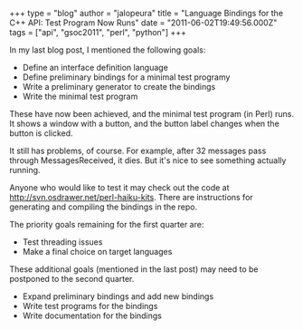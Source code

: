 +++
type = "blog"
author = "jalopeura"
title = "Language Bindings for the C++ API: Test Program Now Runs"
date = "2011-06-02T19:49:56.000Z"
tags = ["api", "gsoc2011", "perl", "python"]
+++

In my last blog post, I mentioned the following goals:

- Define an interface definition language
- Define preliminary bindings for a minimal test programy
- Write a preliminary generator to create the bindings
- Write the minimal test program

These have now been achieved, and the minimal test program (in Perl) runs. It shows a window with a button, and the button label changes when the button is clicked.

It still has problems, of course. For example, after 32 messages pass through MessagesReceived, it dies. But it's nice to see something actually running.

Anyone who would like to test it may check out the code at <a href="http://svn.osdrawer.net/perl-haiku-kits">http://svn.osdrawer.net/perl-haiku-kits</a>. There are instructions for generating and compiling the bindings in the repo.

The priority goals remaining for the first quarter are:
- Test threading issues
- Make a final choice on target languages

These additional goals (mentioned in the last post) may need to be postponed to the second quarter.
- Expand preliminary bindings and add new bindings
- Write test programs for the bindings
- Write documentation for the bindings
